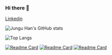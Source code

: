 ### Hi there 👋

[Linkedin](https://www.linkedin.com/in/junguhan/)

![Jungu Han's GitHub stats](https://github-readme-stats.vercel.app/api?username=semicolok&show_icons=true&theme=algolia)

![Top Langs](https://github-readme-stats.vercel.app/api/top-langs/?username=semicolok&&theme=algolia&layout=compact&langs_count=8&hide=javascript,css,html)

[![Readme Card](https://github-readme-stats.vercel.app/api/pin/?username=semicolok&repo=parking-lot-manager)](https://github.com/semicolok/parking-lot-manager)
[![Readme Card](https://github-readme-stats.vercel.app/api/pin/?username=semicolok&repo=service-discovery-ex)](https://github.com/semicolok/service-discovery-ex)
[![Readme Card](https://github-readme-stats.vercel.app/api/pin/?username=semicolok&repo=url-shortener)](https://github.com/semicolok/url-shortener)
